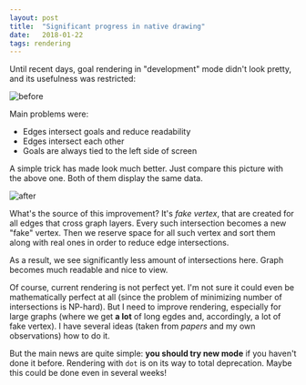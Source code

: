 ```yaml
---
layout: post
title:  "Significant progress in native drawing"
date:   2018-01-22
tags: rendering
---
```


Until recent days, goal rendering in "development" mode didn't look pretty, and its usefulness was restricted:

![before](/SiebenApp/images/2018-01-22-progress/01_before.jpg)

Main problems were:

 * Edges intersect goals and reduce readability
 * Edges intersect each other
 * Goals are always tied to the left side of screen

A simple trick has made look much better. Just compare this picture with the above one. Both of them display the same data.

![after](/SiebenApp/images/2018-01-22-progress/02_after.jpg)

What's the source of this improvement? It's _fake vertex_, that are created for all edges that cross graph layers. Every such intersection becomes a new "fake" vertex. Then we reserve space for all such vertex and sort them along with real ones in order to reduce edge intersections.

As a result, we see significantly less amount of intersections here. Graph becomes much readable and nice to view.

Of course, current rendering is not perfect yet. I'm not sure it could even be mathematically perfect at all (since the problem of minimizing number of intersections is NP-hard). But I need to improve rendering, especially for large graphs (where we get **a lot** of long egdes and, accordingly, a lot of fake vertex). I have several ideas (taken from _papers_ and my own observations) how to do it.

But the main news are quite simple: **you should try new mode** if you haven't done it before. Rendering with `dot` is on its way to total deprecation. Maybe this could be done even in several weeks!
